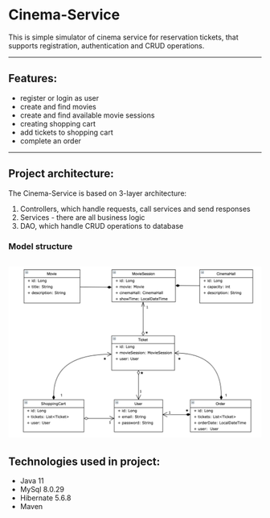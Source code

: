 # Cinema-Service
This is simple simulator of cinema service for reservation tickets, that supports registration, authentication and CRUD operations.
___

## Features:
* register or login as user
* create and find movies
* create and find available movie sessions
* creating shopping cart
* add tickets to shopping cart
* complete an order
---

## Project architecture:
The Cinema-Service is based on 3-layer architecture:
1. Controllers, which handle requests, call services and send responses
2. Services - there are all business logic
3. DAO, which handle CRUD operations to database

### Model structure
![pic](Hibernate_Cinema_Uml.png)
---

## Technologies used in project:
* Java 11
* MySql 8.0.29
* Hibernate 5.6.8
* Maven
